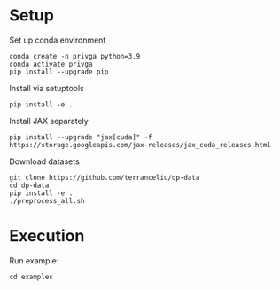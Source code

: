 # Setup

Set up conda environment
````
conda create -n privga python=3.9
conda activate privga
pip install --upgrade pip
````


Install via setuptools
````
pip install -e .
````

Install JAX separately
````
pip install --upgrade "jax[cuda]" -f https://storage.googleapis.com/jax-releases/jax_cuda_releases.html
````


Download datasets
````
git clone https://github.com/terranceliu/dp-data
cd dp-data
pip install -e .
./preprocess_all.sh
````




# Execution

Run example: 
````
cd examples
````
